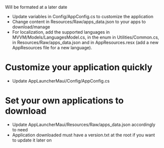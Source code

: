 Will be formated at a later date

- Update variables in Config/AppConfig.cs to customize the application
- Change content in Resources/Raw/apps_data.json to your apps to download/manage
- For localization, add the supported languages in MVVM/Models/LanguagesModel.cs, in the enum in Utilities/Common.cs, in Resources/Raw/apps_data.json and in AppResources.resx (add a new AppResources file for a new language).

# Customize your application quickly

- Update AppLauncherMaui/Config/AppConfig.cs

# Set your own applications to download

- Update AppLauncherMaui/Resources/Raw/apps_data.json accordingly to need
- Application downloaded must have a version.txt at the root if you want to update it later on